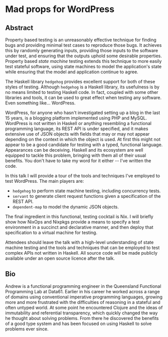 # Mad props for WordPress

## Abstract

Property based testing is an unreasonably effective technique for finding bugs and providing minimal test cases to reproduce those bugs. It achieves this by randomly generating inputs, providing those inputs to the software under test, and ensuring that the outputs uphold some desirable properties. Property based _state machine_ testing extends this technique to more easily test stateful software, using state machines to model the application's state while ensuring that the model and application continue to agree.

The Haskell library `hedgehog` provides excellent support for both of these styles of testing. Although `hedgehog` is a Haskell library, its usefulness is by no means limited to testing Haskell code. In fact, coupled with some other libraries and tools, it can be used to great effect when testing any software. Even something like... WordPress.

WordPress, for anyone who hasn't investigated setting up a blog in the last 15 years, is a blogging platform implemented using PHP and MySQL. WordPress is not written in Haskell or anything resembling a functional programming language, its REST API is under specified, and it makes extensive use of JSON objects with fields that may or may not appear depending on the context in which the object is used. At first this might not appear to be a good candidate for testing with a typed, functional language. Appearances can be deceiving. Haskell and its ecosystem are well equipped to tackle this problem, bringing with them all of their usual benefits. You don't have to take my word for it either -- I've written the code.

In this talk I will provide a tour of the tools and techniques I've employed to test WordPress. The main players are:

 - `hedgehog` to perform state machine testing, including concurrency tests.
 - `servant` to generate client request functions given a specification of the REST API.
 - `dependent-map` to model the dynamic JSON objects.
 
The final ingredient in this functional, testing cocktail is Nix. I will briefly show how NixOps and Nixpkgs provide a means to specify a test environment in a succinct and declarative manner, and then deploy that specification to a virtual machine for testing.

Attendees should leave the talk with a high-level understanding of state machine testing and the tools and techniques that can be employed to test complex APIs not written in Haskell. All source code will be made publicly available under an open source licence after the talk.

## Bio

Andrew is a functional programming engineer in the Queensland Functional Programming Lab at Data61. Earlier in his career he worked across a range of domains using conventional imperative programming languages, growing more and more frustrated with the difficulties of reasoning in a stateful and often untyped world. At some point he encountered Clojure and the ideas of immutability and referential transparency, which quickly changed the way he thought about solving problems. From there he discovered the benefits of a good type system and has been focused on using Haskell to solve problems ever since.

